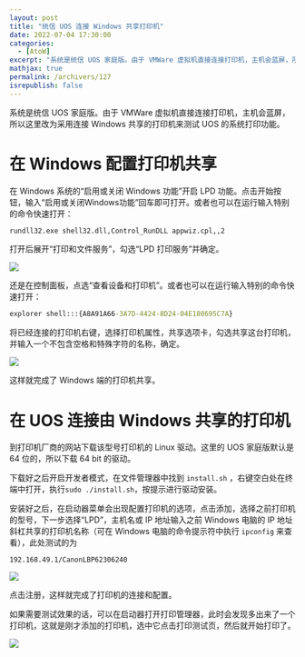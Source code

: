 ```yaml
---
layout: post
title: "统信 UOS 连接 Windows 共享打印机"
date: 2022-07-04 17:30:00
categories: 
  - [AtoW]
excerpt: "系统是统信 UOS 家庭版。由于 VMWare 虚拟机直接连接打印机，主机会蓝屏，所以这里改为采用连接 Windows 共享的打印机来测试 UOS 的系统打印功能。"
mathjax: true
permalink: /archivers/127
isrepublish: false
---
```


系统是统信 UOS 家庭版。由于 VMWare 虚拟机直接连接打印机，主机会蓝屏，所以这里改为采用连接 Windows 共享的打印机来测试 UOS 的系统打印功能。

# 在 Windows 配置打印机共享

在 Windows 系统的“启用或关闭 Windows 功能”开启 LPD 功能。点击开始按钮，输入“启用或关闭Windows功能”回车即可打开。或者也可以在运行输入特别的命令快速打开：

```bat
rundll32.exe shell32.dll,Control_RunDLL appwiz.cpl,,2
```

打开后展开“打印和文件服务”，勾选“LPD 打印服务”并确定。

![](https://img-blog.csdnimg.cn/fa50a9881365472e8cfc876c0c75bff4.png)

还是在控制面板，点选“查看设备和打印机”。或者也可以在运行输入特别的命令快速打开：

```bat
explorer shell:::{A8A91A66-3A7D-4424-8D24-04E180695C7A}
```

将已经连接的打印机右键，选择打印机属性，共享选项卡，勾选共享这台打印机，并输入一个不包含空格和特殊字符的名称，确定。

![](https://img-blog.csdnimg.cn/ce71937fdf594be58e46624984506dc1.png)

这样就完成了 Windows 端的打印机共享。

# 在 UOS 连接由 Windows 共享的打印机

到打印机厂商的网站下载该型号打印机的 Linux 驱动。这里的 UOS 家庭版默认是 64 位的，所以下载 64 bit 的驱动。

下载好之后开启开发者模式，在文件管理器中找到 ```install.sh``` ，右键空白处在终端中打开，执行```sudo ./install.sh```，按提示进行驱动安装。

安装好之后，在启动器菜单会出现配置打印机的选项，点击添加，选择之前打印机的型号，下一步选择“LPD”，主机名或 IP 地址输入之前 Windows 电脑的 IP 地址斜杠共享的打印机名称（可在 Windows 电脑的命令提示符中执行 ```ipconfig``` 来查看），此处测试的为

```
192.168.49.1/CanonLBP62306240
```

![](https://img-blog.csdnimg.cn/572e4e1178a448649ed1c8fc0082d435.png)

点击注册，这样就完成了打印机的连接和配置。

如果需要测试效果的话，可以在启动器打开打印管理器，此时会发现多出来了一个打印机，这就是刚才添加的打印机，选中它点击打印测试页，然后就开始打印了。

![](https://img-blog.csdnimg.cn/ab238525f8984600a00587c55b1d288f.png)
